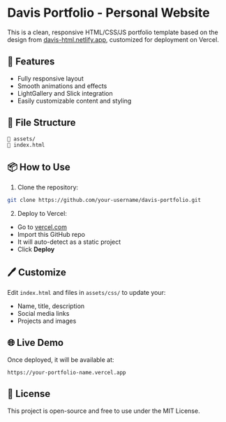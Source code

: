 # Davis Portfolio - Personal Website

This is a clean, responsive HTML/CSS/JS portfolio template based on the design from [davis-html.netlify.app](https://davis-html.netlify.app/index1), customized for deployment on Vercel.

## 🚀 Features

- Fully responsive layout
- Smooth animations and effects
- LightGallery and Slick integration
- Easily customizable content and styling

## 📁 File Structure

```
📁 assets/
📄 index.html
```

## 📦 How to Use

1. Clone the repository:
```bash
git clone https://github.com/your-username/davis-portfolio.git
```

2. Deploy to Vercel:
- Go to [vercel.com](https://vercel.com)
- Import this GitHub repo
- It will auto-detect as a static project
- Click **Deploy**

## 🖊 Customize

Edit `index.html` and files in `assets/css/` to update your:
- Name, title, description
- Social media links
- Projects and images

## 🌐 Live Demo

Once deployed, it will be available at:
```
https://your-portfolio-name.vercel.app
```

## 📄 License

This project is open-source and free to use under the MIT License.
